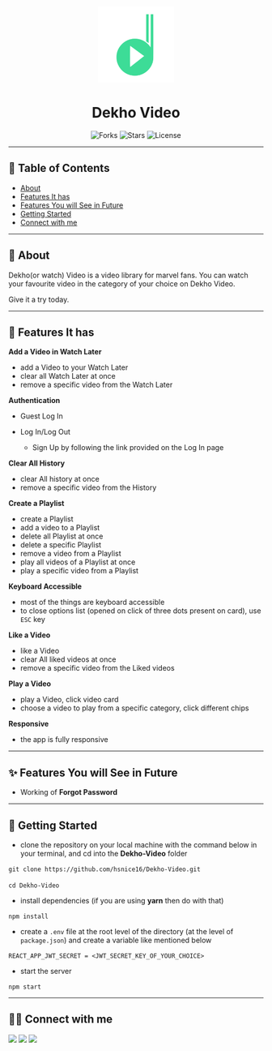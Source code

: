 <div align="center">

<img alt="dekho video logo" src="public/logo.svg" width="150px" height="150px" />

# Dekho Video

![Forks](https://img.shields.io/github/forks/hsnice16/Dekho-Video)
![Stars](https://img.shields.io/github/stars/hsnice16/Dekho-Video)
![License](https://img.shields.io/github/license/hsnice16/Dekho-Video)

</div>

---

## 📕 Table of Contents

- [About](#-about)
- [Features It has](#-features-it-has)
- [Features You will See in Future](#-features-you-will-see-in-future)
- [Getting Started](#-getting-started)
- [Connect with me](#-connect-with-me)
<!-- - [Features You will See in Future](#-features-you-will-see-in-future) -->

---

## 📖 About

Dekho(or watch) Video is a video library for marvel fans. You can watch your favourite video in the category of your choice on Dekho Video.

Give it a try today.

---

## 🚀 Features It has

**Add a Video in Watch Later**

- add a Video to your Watch Later
- clear all Watch Later at once
- remove a specific video from the Watch Later

**Authentication**

- Guest Log In
- Log In/Log Out

  - Sign Up by following the link provided on the Log In page

**Clear All History**

- clear All history at once
- remove a specific video from the History

**Create a Playlist**

- create a Playlist
- add a video to a Playlist
- delete all Playlist at once
- delete a specific Playlist
- remove a video from a Playlist
- play all videos of a Playlist at once
- play a specific video from a Playlist

**Keyboard Accessible**

- most of the things are keyboard accessible
- to close options list (opened on click of three dots present on card), use `ESC` key

**Like a Video**

- like a Video
- clear All liked videos at once
- remove a specific video from the Liked videos

**Play a Video**

- play a Video, click video card
- choose a video to play from a specific category, click different chips

**Responsive**

- the app is fully responsive

<!-- ---

## ✨ Features You will See in Future

- Working of **Forgot Password** -->

---

## ✨ Features You will See in Future

- Working of **Forgot Password**

---

## 🔌 Getting Started

- clone the repository on your local machine with the command below in your terminal, and cd into the **Dekho-Video** folder

```
git clone https://github.com/hsnice16/Dekho-Video.git

cd Dekho-Video
```

- install dependencies (if you are using **yarn** then do with that)

```
npm install
```

- create a `.env` file at the root level of the directory (at the level of `package.json`) and create a variable like mentioned below

```
REACT_APP_JWT_SECRET = <JWT_SECRET_KEY_OF_YOUR_CHOICE>
```

- start the server

```
npm start
```

---

## 👨‍💻 Connect with me

<a href="https://twitter.com/hsnice16"><img src="https://img.shields.io/badge/Twitter-1DA1F2?style=for-the-badge&logo=twitter&logoColor=white"/></a>
<a href="https://www.linkedin.com/in/hsnice16/"><img src="https://img.shields.io/badge/LinkedIn-0077B5?style=for-the-badge&logo=linkedin&logoColor=white"/></a>
<a href="https://www.instagram.com/hsnice16/"><img src="https://img.shields.io/badge/Instagram-E4405F?style=for-the-badge&logo=instagram&logoColor=white"/></a>
